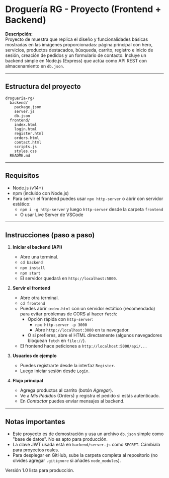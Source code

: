# Droguería RG - Proyecto (Frontend + Backend)

**Descripción:**  
Proyecto de muestra que replica el diseño y funcionalidades básicas mostradas en las imágenes proporcionadas: página principal con hero, servicios, productos destacados, búsqueda, carrito, registro e inicio de sesión, creación de pedidos y un formulario de contacto. Incluye un backend simple en Node.js (Express) que actúa como API REST con almacenamiento en `db.json`.

---

## Estructura del proyecto

```
drogueria-rg/
  backend/
    package.json
    server.js
    db.json
  frontend/
    index.html
    login.html
    register.html
    orders.html
    contact.html
    scripts.js
    styles.css
  README.md
```

---

## Requisitos

- Node.js (v14+)
- npm (incluido con Node.js)
- Para servir el frontend puedes usar `npx http-server` o abrir con servidor estático:
  - `npm i -g http-server` y luego `http-server` desde la carpeta `frontend`
  - O usar Live Server de VSCode

---

## Instrucciones (paso a paso)

1. **Iniciar el backend (API)**
   - Abre una terminal.
   - `cd backend`
   - `npm install`
   - `npm start`
   - El servidor quedará en `http://localhost:5000`.

2. **Servir el frontend**
   - Abre otra terminal.
   - `cd frontend`
   - Puedes abrir `index.html` con un servidor estático (recomendado) para evitar problemas de CORS al hacer `fetch`:
     - Opción rápida con `http-server`:
       - `npx http-server -p 3000`
       - Abre `http://localhost:3000` en tu navegador.
     - O si prefieres, abre el HTML directamente (algunos navegadores bloquean `fetch` en `file://`).
   - El frontend hace peticiones a `http://localhost:5000/api/...`

3. **Usuarios de ejemplo**
   - Puedes registrarte desde la interfaz `Register`.
   - Luego iniciar sesión desde `Login`.

4. **Flujo principal**
   - Agrega productos al carrito (botón *Agregar*).
   - Ve a *Mis Pedidos* (Orders) y registra el pedido si estás autenticado.
   - En *Contactar* puedes enviar mensajes al backend.

---

## Notas importantes
- Este proyecto es de demostración y usa un archivo `db.json` simple como "base de datos". No es apto para producción.
- La clave JWT usada está en `backend/server.js` como `SECRET`. Cámbiala para proyectos reales.
- Para desplegar en GitHub, sube la carpeta completa al repositorio (no olvides agregar `.gitignore` si añades `node_modules`).

Versión 1.0 lista para producción.

